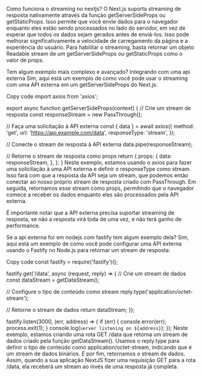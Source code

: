 Como funciona o streaming no nextjs?
O Next.js suporta streaming de resposta nativamente através da função getServerSideProps ou getStaticProps. Isso permite que você envie dados para o navegador enquanto eles estão sendo processados no lado do servidor, em vez de esperar que todos os dados sejam gerados antes de enviá-los. Isso pode melhorar significativamente a velocidade de carregamento da página e a experiência do usuário. Para habilitar o streaming, basta retornar um objeto Readable stream de um getServerSideProps ou getStaticProps como o valor de props.





Tem algum exemplo mais complexo e avançado? Integrando com uma api externa
Sim, aqui está um exemplo de como você pode usar o streaming com uma API externa em um getServerSideProps do Next.js:

Copy code
import axios from 'axios';

export async function getServerSideProps(context) {
  // Crie um stream de resposta
  const responseStream = new PassThrough();

  // Faça uma solicitação à API externa
  const { data } = await axios({
    method: 'get',
    url: 'https://api.example.com/data',
    responseType: 'stream',
  });

  // Conecte o stream de resposta à API externa
  data.pipe(responseStream);

  // Retorne o stream de resposta como props
  return {
    props: {
      data: responseStream,
    },
  };
}
Neste exemplo, estamos usando o axios para fazer uma solicitação à uma API externa e definir o responseType como stream. Isso fará com que a resposta da API seja um stream, que podemos então conectar ao nosso próprio stream de resposta criado com PassThrough. Em seguida, retornamos esse stream como props, permitindo que o navegador comece a receber os dados enquanto eles são processados ​​pela API externa.

É importante notar que a API externa precisa suportar streaming de resposta, se não a resposta virá toda de uma vez, e não terá ganho de performance.





Se a api externa for em nodejs com fastify tem algum exemplo dela?
Sim, aqui está um exemplo de como você pode configurar uma API externa usando o Fastify no Node.js para retornar um stream de resposta:

Copy code
const fastify = require('fastify')();

fastify.get('/data', async (request, reply) => {
  // Crie um stream de dados
  const dataStream = getDataStream();

  // Configure o tipo de conteúdo como stream
  reply.type('application/octet-stream');

  // Retorne o stream de dados
  return dataStream;
});

fastify.listen(3000, (err, address) => {
  if (err) {
    console.error(err);
    process.exit(1);
  }
  console.log(`server listening on ${address}`);
});
Neste exemplo, estamos criando uma rota GET /data que retorna um stream de dados criado pela função getDataStream(). Usamos o reply.type para definir o tipo de conteúdo como application/octet-stream, indicando que é um stream de dados binários. E por fim, retornamos o stream de dados. Assim, quando a sua aplicação NextJS fizer uma requisição GET para a rota /data, ela receberá um stream ao invés de uma resposta já completa.